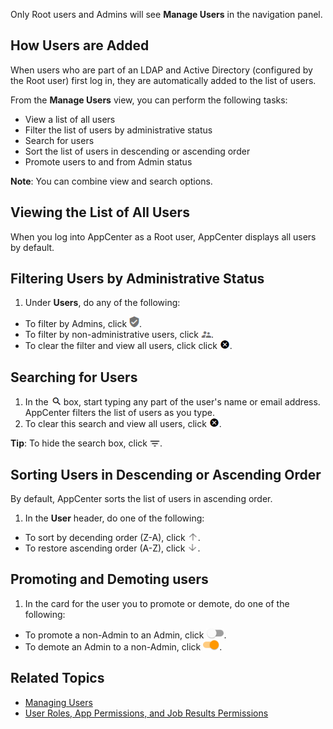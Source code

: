 Only Root users and Admins will see **Manage Users** in the navigation panel.

## How Users are Added

When users who are part of an LDAP and Active Directory (configured by the Root user) first log in, they are automatically added to the list of users. 

From the **Manage Users** view, you can perform the following tasks:

- View a list of all users
- Filter the list of users by administrative status
- Search for users
- Sort the list of users in descending or ascending order
- Promote users to and from Admin status

**Note**: You can combine view and search options.

## Viewing the List of All Users

When you log into AppCenter as a Root user, AppCenter displays all users by default.

## Filtering Users by Administrative Status

1. Under **Users**, do any of the following:
 * To filter by Admins, click ![admin users button](/user-guide/images/admin-users.png).
 * To filter by non-administrative users, click ![non-admin users button](/user-guide/images/non-admin-users.png).
 * To clear the filter and view all users, click click ![clear search button](/user-guide/images/clear-search.png).

## Searching for Users

1. In the ![search users box](/user-guide/images/search.png) box, start typing any part of the user's name or email address. AppCenter filters the list of users as you type.
2. To clear this search and view all users, click ![clear search button](/user-guide/images/clear-search.png).

**Tip**:  To hide the search box, click ![hide search button](/user-guide/images/hide-search.png).

## Sorting Users in Descending or Ascending Order

By default, AppCenter sorts the list of users in ascending order.

1. In the **User** header, do one of the following:
 * To sort by decending order (Z-A), click ![up arrow button](/user-guide/images/up-arrow.png).
 * To restore ascending order (A-Z), click ![down arrow button](/user-guide/images/down-arrow.png).

## Promoting and Demoting users

1. In the card for the user you to promote or demote, do one of the following:
 * To promote a non-Admin to an Admin, click ![promote to admin button](/user-guide/images/promote-admin.png).
 * To demote an Admin to a non-Admin, click ![demote from admin button](/user-guide/images/demote-admin.png).

## Related Topics
* [Managing Users](manage-users.md)
* [User Roles, App Permissions, and Job Results Permissions](/user-guide/app-permission-user-role.md)
